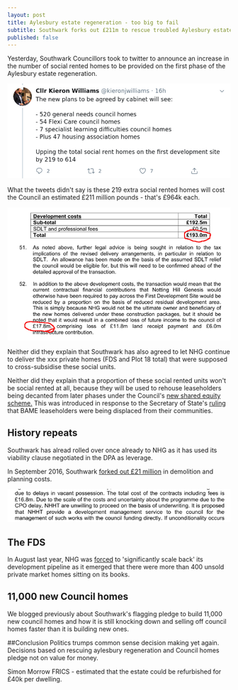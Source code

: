 ```yaml
---
layout: post
title: Aylesbury estate regeneration - too big to fail
subtitle: Southwark forks out £211m to rescue troubled Aylesbury estate regeneration
published: false
---
```

Yesterday, Southwark Councillors took to twitter to announce an increase in the number of social rented homes to be provided on the first phase of the Aylesbury estate regeneration. 

![](/img/kierontweet.png)

What the tweets didn't say is these 219 extra social rented homes will cost the Council an estimated £211 million pounds - that's £964k each.

![](/img/combinedtotal.png)

Neither did they explain that Southwark has also agreed to let NHG continue to deliver the xxx private homes (FDS and Plot 18 total) that were supposed to cross-subsidise these social units.   

Neither did they explain that a proportion of these social rented units won't be social rented at all, because they will be used to rehouse leaseholders being decanted from later phases under the Council's [new shared equity scheme.](http://moderngov.southwarksites.com/documents/s74901/Report%20Amending%20the%20shared%20equity%20rehousing%20policy%20for%20qualifying%20homeowners%20affected%20by%20regenerati.pdf) This was introduced in response to the Secretary of State's [ruling](https://www.theguardian.com/society/2016/sep/16/government-blocks-controversial-plan-to-force-out-housing-estate-residents) that BAME leaseholders were being displaced from their communities.

## History repeats
Southwark has alread rolled over once already to NHG as it has used its viability clause negotiated in the DPA as leverage.

In September 2016, Southwark [forked out £21 million](http://moderngov.southwark.gov.uk/documents/s63817/Report.Aylesbury%20Regeneration%20Delivery.pdf) in demolition and planning costs.

![](/img/nhttproceed.png)

## The FDS 
In August last year, NHG was [forced](https://www.insidehousing.co.uk/news/news/notting-hill-genesis-scales-back-development-plans-amid-changing-market-conditions-62506) to 'significantly scale back' its development pipeline as it emerged that there were more than 400 unsold private market homes sitting on its books.

## 11,000 new Council homes
We blogged previously about Southwark's flagging pledge to build 11,000 new council homes and how it is still knocking down and selling off council homes faster than it is building new ones.

##Conclusion
Politics trumps common sense decision making yet again. Decisions based on rescuing aylesbury regeneration and Council homes pledge not on value for money.

Simon Morrow FRICS - estimated that the estate could be refurbished for £40k per dwelling.

